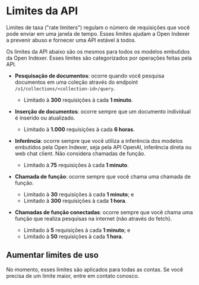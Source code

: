 # Limites da API

Limites de taxa ("rate limiters") regulam o número de requisições que você pode enviar em uma janela de tempo. Esses limites ajudam a Open Indexer a prevenir abuso e fornecer uma API estável à todos.

Os limites da API abaixo são os mesmos para todos os modelos embutidos da Open Indexer. Esses limites são categorizados por operações feitas pela API.

- **Pesquisação de documentos**: ocorre quando você pesquisa documentos em uma coleção através do endpoint `/v1/collections/<collection-id>/query`.
    
    - Limitado à **300** requisições à cada **1 minuto**.

- **Inserção de documentos**: ocorre sempre que um documento individual é inserido ou atualizado.

    - Limitado à **1.000** requisições à cada **6 horas**.

- **Inferência**: ocorre sempre que você utiliza a inferência dos modelos embutidos pela Open Indexer, seja pela API OpenAI, inferência direta ou web chat client. Não considera chamadas de função.

    - Limitado à **75** requisições à cada **1 minuto**.

- **Chamada de função**: ocorre sempre que você chama uma chamada de função.

    - Limitado à **30** requisições à cada **1 minuto**; e
    - Limitado à **300** requisições à cada **1 hora**.

- **Chamadas de função conectadas**: ocorre sempre que você chama uma função que realiza pesquisas na internet (não através do fetch).

    - Limitado à **5** requisições à cada **1 minuto**; e
    - Limitado à **50** requisições à cada **1 hora**.

## Aumentar limites de uso

No momento, esses limites são aplicados para todas as contas. Se você precisa de um limite maior, entre em contato conosco.